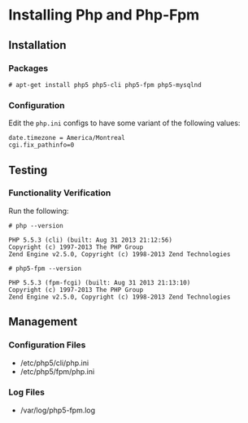 # Installing Php and Php-Fpm
## Installation
### Packages
    # apt-get install php5 php5-cli php5-fpm php5-mysqlnd

### Configuration
Edit the `php.ini` configs to have some variant of the following values:

    date.timezone = America/Montreal
    cgi.fix_pathinfo=0

## Testing
### Functionality Verification
Run the following:

    # php --version

    PHP 5.5.3 (cli) (built: Aug 31 2013 21:12:56) 
    Copyright (c) 1997-2013 The PHP Group
    Zend Engine v2.5.0, Copyright (c) 1998-2013 Zend Technologies

    # php5-fpm --version

    PHP 5.5.3 (fpm-fcgi) (built: Aug 31 2013 21:13:10)
    Copyright (c) 1997-2013 The PHP Group
    Zend Engine v2.5.0, Copyright (c) 1998-2013 Zend Technologies

## Management
### Configuration Files
* /etc/php5/cli/php.ini
* /etc/php5/fpm/php.ini

### Log Files
* /var/log/php5-fpm.log